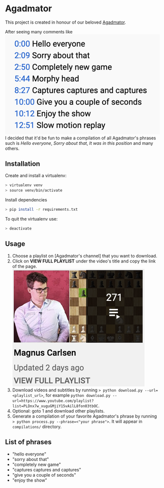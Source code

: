 # Agadmator

This project is created in honour of our beloved [Agadmator](https://www.youtube.com/channel/UCL5YbN5WLFD8dLIegT5QAbA).

After seeing many comments like ![comment](images/comment.png) I decided that it'd be fun to make a compilation of all
Agadmator's phrases such is *Hello everyone*, *Sorry about that*, *It was in this position* and many others.

## Installation

Create and install a virtualenv:
```bash
> virtualenv venv
> source venv/bin/activate
```

Install dependencies
```bash
> pip install -r requirements.txt
```

To quit the virtualenv use:
```bash
> deactivate
```

## Usage

1. Choose a playlist on [Agadmator's channel] that you want to download.
2. Click on **VIEW FULL PLAYLIST** under the video's title and copy the link of the page. ![playlist](images/playlist.png)
3. Download videos and subtitles by running `> python download.py --url=<playlist_url>`, 
for example `python download.py --url=https://www.youtube.com/playlist?list=PLDnx7w_xuguGMjiY15vAilL8fon03tbOC`.
4. Optional: goto 1 and download other playlists.
5. Generate a compilation of your favorite Agadmator's phrase by running `> python process.py --phrase=<"your phrase">`.
It will appear in `compilations/` directory.

## List of phrases

* "hello everyone"
* "sorry about that"
* "completely new game"
* "captures captures and captures"
* "give you a couple of seconds"
* "enjoy the show"

